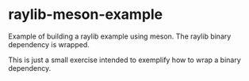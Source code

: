 # raylib-meson-example

Example of building a raylib example using meson. The raylib binary dependency is wrapped.

This is just a small exercise intended to exemplify how to wrap a binary dependency.
